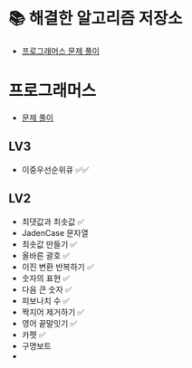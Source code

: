 # 📚 해결한 알고리즘 저장소

- [프로그래머스 문제 풀이](https://waveofymymind.tistory.com/category/%EC%95%8C%EA%B3%A0%EB%A6%AC%EC%A6%98/%ED%94%84%EB%A1%9C%EA%B7%B8%EB%9E%98%EB%A8%B8%EC%8A%A4)

# 프로그래머스 
- [문제 풀이](https://waveofymymind.tistory.com/category/%EC%95%8C%EA%B3%A0%EB%A6%AC%EC%A6%98/%ED%94%84%EB%A1%9C%EA%B7%B8%EB%9E%98%EB%A8%B8%EC%8A%A4) 

## LV3
- 이중우선순위큐 ✅✅

## LV2

- 최댓값과 최솟값 ✅ 
- JadenCase 문자열
- 최솟값 만들기 ✅
- 올바른 괄호 ✅
- 이진 변환 반복하기 ✅ 
- 숫자의 표현 ✅
- 다음 큰 숫자 ✅
- 피보나치 수 ✅
- 짝지어 제거하기 ✅
- 영어 끝말잇기 ✅
- 카펫 ✅
- 구명보트
- 


